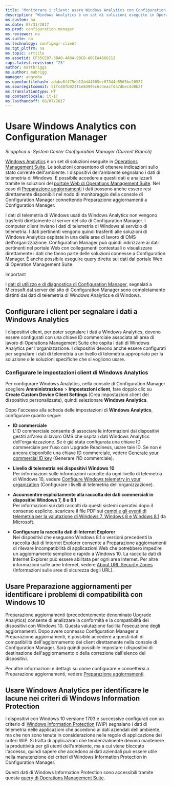 ```yaml
---
title: 'Monitorare i client: usare Windows Analytics con Configuration Manager | Microsoft Docs'
description: "Windows Analytics è un set di soluzioni eseguite in Operations Management Suite, che consentono di ottenere indicazioni preziose sullo stato corrente dell'ambiente sfruttando i dati di telemetria di Windows segnalati dai dispositivi nell'ambiente."
ms.custom: na
ms.date: 07/31/2017
ms.prod: configuration-manager
ms.reviewer: na
ms.suite: na
ms.technology: configmgr-client
ms.tgt_pltfrm: na
ms.topic: article
ms.assetid: CF35CE87-3BA8-4A84-9BC8-ABCEA4666212
caps.latest.revision: "23"
author: mattbriggs
ms.author: mabrigg
manager: angrobe
ms.openlocfilehash: adabe8f475eb12dd44005ec07344e8565be20582
ms.sourcegitcommit: 51fc48fb023f1e8d995c6c4eacfda7dbec4d0b2f
ms.translationtype: HT
ms.contentlocale: it-IT
ms.lasthandoff: 08/07/2017
---
```

# <a name="use-windows-analytics-with-configuration-manager"></a>Usare Windows Analytics con Configuration Manager

*Si applica a: System Center Configuration Manager (Current Branch)*

[Windows Analytics](https://www.microsoft.com/en-us/WindowsForBusiness/windows-analytics) è un set di soluzioni eseguite in [Operations Management Suite](/azure/operations-management-suite/operations-management-suite-overview). Le soluzioni consentono di ottenere indicazioni sullo stato corrente dell'ambiente. I dispositivi dell'ambiente segnalano i dati di telemetria di Windows. È possibile accedere a questi dati e analizzarli tramite le soluzioni del [portale Web di Operations Management Suite](https://mms.microsoft.com). Nel caso di [Preparazione aggiornamenti](/sccm/core/clients/manage/upgrade/upgrade-analytics) i dati possono anche essere resi direttamente disponibili nel nodo di monitoraggio della console di Configuration Manager connettendo Preparazione aggiornamenti a Configuration Manager.

I dati di telemetria di Windows usati da Windows Analytics non vengono trasferiti direttamente al server del sito di Configuration Manager. I computer client inviano i dati di telemetria di Windows al servizio di telemetria. I dati pertinenti vengono quindi trasferiti alle soluzioni di Windows Analytics ospitate in una delle aree di lavoro di OMS dell'organizzazione. Configuration Manager può quindi indirizzare ai dati pertinenti nel portale Web con collegamenti contestuali o visualizzare direttamente i dati che fanno parte delle soluzioni connesse a Configuration Manager. È anche possibile eseguire query dirette sui dati dal portale Web di Operation Management Suite.

>[!Important]
>I [dati di utilizzo e di diagnostica di Configuration Manager](../../plan-design/diagnostics/diagnostics-and-usage-data.md), segnalati a Microsoft dal server del sito di Configuration Manager sono completamente distinti dai dati di telemetria di Windows Analytics e di Windows.

## <a name="configure-clients-to-report-data-to-windows-analytics"></a>Configurare i client per segnalare i dati a Windows Analytics

I dispositivi client, per poter segnalare i dati a Windows Analytics, devono essere configurati con una chiave ID commerciale associata all'area di lavoro di Operations Management Suite che ospita i dati di Windows Analytics per l'organizzazione. I dispositivi devono anche essere configurati per segnalare i dati di telemetria a un livello di telemetria appropriato per la soluzione o le soluzioni specifiche che si vogliono usare. 

### <a name="configure-windows-analytics-client-settings"></a>Configurare le impostazioni client di Windows Analytics
Per configurare Windows Analytics, nella console di Configuration Manager scegliere **Amministrazione** > **Impostazioni client**, fare doppio clic su **Create Custom Device Client Settings** (Crea impostazioni client del dispositivo personalizzate), quindi selezionare **Windows Analytics**.  

Dopo l'accesso alla scheda delle impostazioni di **Windows Analytics**, configurare quanto segue:
  -  **ID commerciale**  
L'ID commerciale consente di associare le informazioni dai dispositivi gestiti all'area di lavoro OMS che ospita i dati Windows Analytics dell'organizzazione. Se è già stata configurata una chiave ID commerciale per l'uso con Upgrade Readiness, usare tale ID. Se non è ancora disponibile una chiave ID commerciale, vedere [Generate your commercial ID key]( https://technet.microsoft.com/itpro/windows/deploy/upgrade-readiness-get-started#generate-your-commercial-id-key) (Generare l'ID commerciale).

  -  **Livello di telemetria nei dispositivi Windows 10**   
Per informazioni sulle informazioni raccolte da ogni livello di telemetria di Windows 10, vedere [Configure Windows telemetry in your organization](https://technet.microsoft.com/itpro/windows/manage/configure-windows-telemetry-in-your-organization#telemetry-levels) (Configurare i livelli di telemetria dell'organizzazione).

  -  **Acconsentire esplicitamente alla raccolta dei dati commerciali in dispositivi Windows 7, 8 e 8.1**   
Per informazioni sui dati raccolti da questi sistemi operativi dopo il consenso esplicito, scaricare il file PDF sui [campi e gli eventi di telemetria per la valutazione di Windows 7, Windows 8 e Windows 8.1](https://go.microsoft.com/fwlink/?LinkID=822965) da Microsoft.

  -  **Configurare la raccolta dati di Internet Explorer**  
Nei dispositivi che eseguono Windows 8.1 o versioni precedenti la raccolta dati di Internet Explorer consente a Preparazione aggiornamenti di rilevare incompatibilità di applicazioni Web che potrebbero impedire un aggiornamento semplice e rapido a Windows 10. La raccolta dati di Internet Explorer può essere abilitata per ogni area Internet. Per altre informazioni sulle aree Internet, vedere [About URL Security Zones](https://msdn.microsoft.com/library/ms537183(v=vs.85).aspx) (Informazioni sulle aree di sicurezza degli URL).

## <a name="use-upgrade-readiness-to-identify-windows-10-compatibility-issues"></a>Usare Preparazione aggiornamenti per identificare i problemi di compatibilità con Windows 10

Preparazione aggiornamenti (precedentemente denominato Upgrade Analytics) consente di analizzare la conformità e la compatibilità dei dispositivi con Windows 10. Questa valutazione facilita l'esecuzione degli aggiornamenti. Dopo avere connesso Configuration Manager a Preparazione aggiornamenti, è possibile accedere a questi dati di compatibilità dell'aggiornamento dei client direttamente nella console di Configuration Manager. Sarà quindi possibile impostare i dispositivi di destinazione dell'aggiornamento o della correzione dall'elenco dei dispositivi.

Per altre informazioni e dettagli su come configurare e connettersi a Preparazione aggiornamenti, vedere [Preparazione aggiornamenti](../../clients/manage/upgrade/upgrade-analytics.md).

## <a name="use-windows-analytics-to-identify-gaps-in-windows-information-protection-policies"></a>Usare Windows Analytics per identificare le lacune nei criteri di Windows Information Protection

I dispositivi con Windows 10 versione 1703 e successive configurati con un criterio di [Windows Information Protection](https://docs.microsoft.com/en-us/windows/threat-protection/windows-information-protection/protect-enterprise-data-using-wip) (WIP) segnalano i dati di telemetria nelle applicazioni che accedono ai dati aziendali dell'ambiente, ma che non sono tenute in considerazione nelle regole di applicazione dei criteri WIP. Si tratta di applicazioni che tendenzialmente devono mantenere la produttività per gli utenti dell'ambiente, ma a cui viene bloccato l'accesso, quindi sapere che accedono ai dati aziendali può essere utile nella manutenzione dei criteri di Windows Information Protection in Configuration Manager. 

Questi dati di Windows Information Protection sono accessibili tramite questa [query di Operations Management Suite](https://go.microsoft.com/fwlink/?linkid=849952).